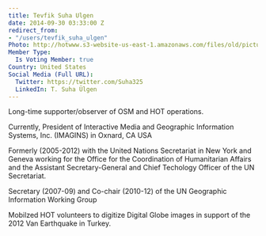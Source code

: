 ```yaml
---
title: Tevfik Suha Ulgen
date: 2014-09-30 03:33:00 Z
redirect_from:
- "/users/tevfik_suha_ulgen"
Photo: http://hotwww.s3-website-us-east-1.amazonaws.com/files/old/pictures/picture-241-1432790290.jpg
Member Type:
  Is Voting Member: true
Country: United States
Social Media (Full URL):
  Twitter: https://twitter.com/Suha325
  LinkedIn: T. Suha Ülgen
---
```


<p>Long-time supporter/observer of OSM and HOT operations.</p><p>Currently, President of Interactive Media and Geographic Information Systems, Inc. (IMAGINS) in Oxnard, CA USA</p><p>Formerly (2005-2012) with the United Nations Secretariat in New York and Geneva working for the Office for the Coordination of Humanitarian Affairs and the Assistant Secretary-General and Chief Techology Officer of the UN Secretariat.</p><p>Secretary (2007-09) and Co-chair (2010-12) of the UN Geographic Information Working Group</p><p>Mobilzed HOT volunteers to digitize Digital Globe images in support of the 2012 Van Earthquake in Turkey.&nbsp;</p><p>&nbsp;</p>

